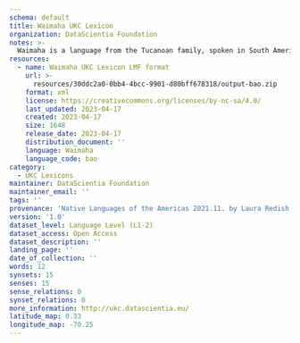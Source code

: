 ```yaml
---
schema: default
title: Waimaha UKC Lexicon
organization: DataScientia Foundation
notes: >-
  Waimaha is a language from the Tucanoan family, spoken in South America. The UKC Lexicon of Waimaha is represented as a lexico-semantic network. It consists of words, word senses, synsets, as well as sense-level and synset-level relationships.
resources:
  - name: Waimaha UKC Lexicon LMF format
    url: >-
      resources/30ddc2a0-0bb4-4bcc-9901-d80bff678318/output-bao.zip
    format: xml
    license: https://creativecommons.org/licenses/by-nc-sa/4.0/
    last_updated: 2023-04-17
    created: 2023-04-17
    size: 1648
    release_date: 2023-04-17
    distribution_document: ''
    language: Waimaha
    language_code: bao
category:
  - UKC Lexicons
maintainer: DataScientia Foundation
maintainer_email: ''
tags: ''
provenance: 'Native Languages of the Americas 2021.11. by Laura Redish and Orrin Lewis (http://www.native-languages.org); Princeton WordNet 2.1 by Princeton University (https://wordnet.princeton.edu)'
version: '1.0'
dataset_level: Language Level (L1-2)
dataset_access: Open Access
dataset_description: ''
landing_page: ''
date_of_collection: ''
words: 12
synsets: 15
senses: 15
sense_relations: 0
synset_relations: 0
more_information: http://ukc.datascientia.eu/
latitude_map: 0.33
longitude_map: -70.25
---
```

